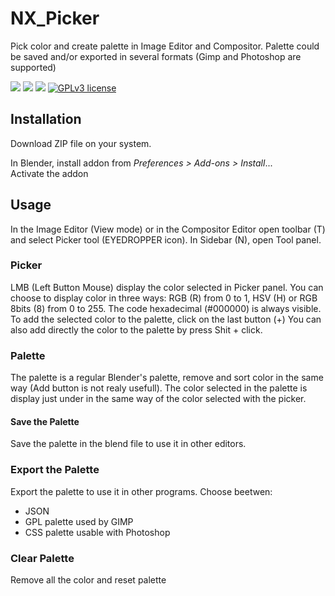 # NX_Picker
Pick color and create palette in Image Editor and Compositor.
Palette could be saved and/or exported in several formats (Gimp and Photoshop are supported)

<img src="https://img.shields.io/badge/Blender-2.8.0-green" /> <img src="https://img.shields.io/badge/Python-3.10-blue" /> <img src="https://img.shields.io/badge/Addon-1.0.0.Stable-orange" /> 
[![GPLv3 license](https://img.shields.io/badge/License-GPLv3-blue.svg)](http://perso.crans.org/besson/LICENSE.html)

## Installation

Download ZIP file on your system.

In Blender, install addon from _Preferences > Add-ons > Install_...  
Activate the addon

## Usage

In the Image Editor (View mode) or in the Compositor Editor open toolbar (T) and select Picker tool (EYEDROPPER icon).
In Sidebar (N), open Tool panel.

### Picker

LMB (Left Button Mouse) display the color selected in Picker panel. You can choose to display color in three ways: RGB (R) from 0 to 1, HSV (H) or RGB 8bits (8) from 0 to 255. The code hexadecimal (#000000) is always visible.
To add the selected color to the palette, click on the last button (+)
You can also add directly the color to the palette by press Shit + click.

### Palette

The palette is a regular Blender's palette, remove and sort color in the same way (Add button is not realy usefull). The color selected in the palette is display just under in the same way of the color selected with the picker. 

#### Save the Palette
Save the palette in the blend file to use it in other editors.

### Export the Palette
Export the palette to use it in other programs. Choose beetwen:
- JSON
- GPL palette used by GIMP
- CSS palette usable with Photoshop

### Clear Palette
Remove all the color and reset palette


